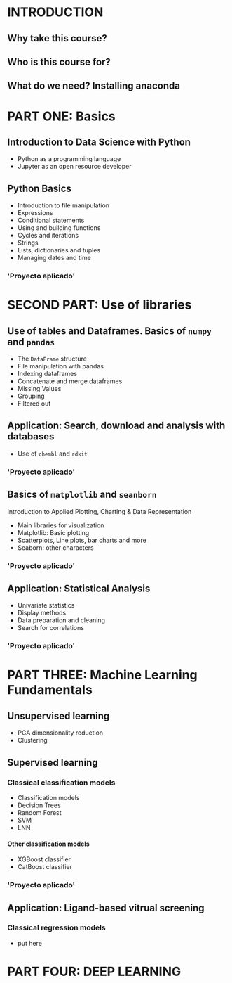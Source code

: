 # INTRODUCTION
## Why take this course?

## Who is this course for?

## What do we need? Installing anaconda

# PART ONE: Basics
## Introduction to Data Science with Python

- Python as a programming language
- Jupyter as an open resource developer

## Python Basics
- Introduction to file manipulation
- Expressions
- Conditional statements
- Using and building functions
- Cycles and iterations 
- Strings
- Lists, dictionaries and tuples
- Managing dates and time

### 'Proyecto aplicado'

# SECOND PART: Use of libraries

## Use of tables and **Dataframes**. Basics of `numpy` and `pandas`
- The `DataFrame` structure
- File manipulation with pandas
- Indexing dataframes
- Concatenate and merge dataframes
- Missing Values
- Grouping
- Filtered out

## Application: Search, download and analysis with databases
- Use of `chembl` and `rdkit`

### 'Proyecto aplicado'

## Basics of `matplotlib` and `seanborn`
Introduction to Applied Plotting, Charting & Data Representation

- Main libraries for visualization
- Matplotlib: Basic plotting
- Scatterplots, Line plots, bar charts and more
- Seaborn: other characters

### 'Proyecto aplicado'

## Application: Statistical Analysis
- Univariate statistics
- Display methods
- Data preparation and cleaning
- Search for correlations

### 'Proyecto aplicado'

# PART THREE: Machine Learning Fundamentals

## Unsupervised learning
- PCA dimensionality reduction
- Clustering

## Supervised learning

### Classical classification models
- Classification models
- Decision Trees
- Random Forest
- SVM
- LNN

#### Other classification models
- XGBoost classifier
- CatBoost classifier

### 'Proyecto aplicado'

## Application: Ligand-based vitrual screening

### Classical regression models
- put here

# PART FOUR: DEEP LEARNING